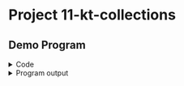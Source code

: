 # Project 11-kt-collections

## Demo Program
<details>
  <summary>Code</summary>
  
  Code from [Main.java](src/main/java/com/eltex/Main.java)
  
  ![image](https://github.com/user-attachments/assets/ab8ea890-8efb-485c-825b-967e0117a4b2)

</details>

<details>
  <summary>Program output</summary>
  
  ![image](https://github.com/user-attachments/assets/162d3208-d970-45ee-bb08-3bfb441bf272)
  
</details>
